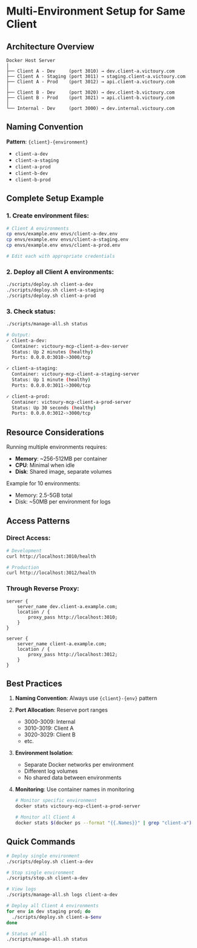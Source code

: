 # Multi-Environment Setup for Same Client

## Architecture Overview

```
Docker Host Server
│
├── Client A - Dev     (port 3010) → dev.client-a.victoury.com
├── Client A - Staging (port 3011) → staging.client-a.victoury.com
├── Client A - Prod    (port 3012) → api.client-a.victoury.com
│
├── Client B - Dev     (port 3020) → dev.client-b.victoury.com
├── Client B - Prod    (port 3021) → api.client-b.victoury.com
│
└── Internal - Dev     (port 3000) → dev.internal.victoury.com
```

## Naming Convention

**Pattern**: `{client}-{environment}`

- `client-a-dev`
- `client-a-staging`
- `client-a-prod`
- `client-b-dev`
- `client-b-prod`

## Complete Setup Example

### 1. Create environment files:
```bash
# Client A environments
cp envs/example.env envs/client-a-dev.env
cp envs/example.env envs/client-a-staging.env
cp envs/example.env envs/client-a-prod.env

# Edit each with appropriate credentials
```

### 2. Deploy all Client A environments:
```bash
./scripts/deploy.sh client-a-dev
./scripts/deploy.sh client-a-staging
./scripts/deploy.sh client-a-prod
```

### 3. Check status:
```bash
./scripts/manage-all.sh status

# Output:
✓ client-a-dev:
  Container: victoury-mcp-client-a-dev-server
  Status: Up 2 minutes (healthy)
  Ports: 0.0.0.0:3010->3000/tcp

✓ client-a-staging:
  Container: victoury-mcp-client-a-staging-server
  Status: Up 1 minute (healthy)
  Ports: 0.0.0.0:3011->3000/tcp

✓ client-a-prod:
  Container: victoury-mcp-client-a-prod-server
  Status: Up 30 seconds (healthy)
  Ports: 0.0.0.0:3012->3000/tcp
```

## Resource Considerations

Running multiple environments requires:
- **Memory**: ~256-512MB per container
- **CPU**: Minimal when idle
- **Disk**: Shared image, separate volumes

Example for 10 environments:
- Memory: 2.5-5GB total
- Disk: ~50MB per environment for logs

## Access Patterns

### Direct Access:
```bash
# Development
curl http://localhost:3010/health

# Production
curl http://localhost:3012/health
```

### Through Reverse Proxy:
```nginx
server {
    server_name dev.client-a.example.com;
    location / {
        proxy_pass http://localhost:3010;
    }
}

server {
    server_name client-a.example.com;
    location / {
        proxy_pass http://localhost:3012;
    }
}
```

## Best Practices

1. **Naming Convention**: Always use `{client}-{env}` pattern
2. **Port Allocation**: Reserve port ranges
   - 3000-3009: Internal
   - 3010-3019: Client A
   - 3020-3029: Client B
   - etc.

3. **Environment Isolation**:
   - Separate Docker networks per environment
   - Different log volumes
   - No shared data between environments

4. **Monitoring**: Use container names in monitoring
   ```bash
   # Monitor specific environment
   docker stats victoury-mcp-client-a-prod-server
   
   # Monitor all Client A
   docker stats $(docker ps --format "{{.Names}}" | grep "client-a")
   ```

## Quick Commands

```bash
# Deploy single environment
./scripts/deploy.sh client-a-dev

# Stop single environment
./scripts/stop.sh client-a-dev

# View logs
./scripts/manage-all.sh logs client-a-dev

# Deploy all Client A environments
for env in dev staging prod; do
  ./scripts/deploy.sh client-a-$env
done

# Status of all
./scripts/manage-all.sh status
```